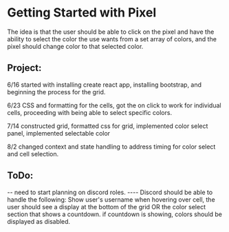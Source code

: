 # Getting Started with Pixel

The idea is that the user should be able to click on the pixel and have the ability to select the color the use wants from a set array of colors, and the pixel should change color to that selected color.

## Project:

6/16 started with installing create react app, installing bootstrap, and
beginning the process for the grid.

6/23 CSS and formatting for the cells, got the on click to work for individual cells, proceeding with being able to select specific colors.

7/14 constructed grid, formatted css for grid, implemented color select panel, implemented selectable color

8/2 changed context and state handling to address timing for color select and cell selection.

## ToDo:

-- need to start planning on discord roles.
---- Discord should be able to handle the following: Show user's username when hovering over cell, the user should see a display at the bottom of the grid OR the color select section that shows a countdown. if countdown is showing, colors should be displayed as disabled.
